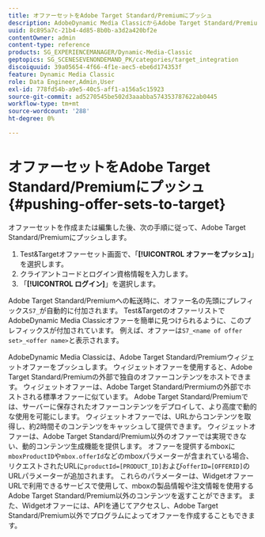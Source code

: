 ```yaml
---
title: オファーセットをAdobe Target Standard/Premiumにプッシュ
description: AdobeDynamic Media ClassicからAdobe Target Standard/Premiumにオファーセットをプッシュする方法について説明します。
uuid: 8c895a7c-21b4-4d85-8b0b-a3d2a420bf2e
contentOwner: admin
content-type: reference
products: SG_EXPERIENCEMANAGER/Dynamic-Media-Classic
geptopics: SG_SCENESEVENONDEMAND_PK/categories/target_integration
discoiquuid: 39a05654-4f66-4f1e-aec5-ebe6d174353f
feature: Dynamic Media Classic
role: Data Engineer,Admin,User
exl-id: 778fd54b-a9e5-40c5-aff1-a156a5c15923
source-git-commit: ad5270545be502d3aaabba574353787622ab0445
workflow-type: tm+mt
source-wordcount: '288'
ht-degree: 0%

---
```


# オファーセットをAdobe Target Standard/Premiumにプッシュ {#pushing-offer-sets-to-target}

オファーセットを作成または編集した後、次の手順に従って、Adobe Target Standard/Premiumにプッシュします。

1. Test&amp;Targetオファーセット画面で、「**[!UICONTROL オファーをプッシュ]**」を選択します。
1. クライアントコードとログイン資格情報を入力します。
1. 「**[!UICONTROL ログイン]**」を選択します。

Adobe Target Standard/Premiumへの転送時に、オファー名の先頭にプレフィックス`S7_`が自動的に付加されます。 Test&amp;TargetのオファーリストでAdobeDynamic Media Classicオファーを簡単に見つけられるように、このプレフィックスが付加されています。 例えば、オファーは`S7_<name of offer set>_<offer name>`と表示されます。

AdobeDynamic Media Classicは、Adobe Target Standard/Premiumウィジェットオファーをプッシュします。 ウィジェットオファーを使用すると、Adobe Target Standard/Premiumの外部で独自のオファーコンテンツをホストできます。 ウィジェットオファーは、Adobe Target Standard/Prermiumの外部でホストされる標準オファーに似ています。 Adobe Target Standard/Premiumでは、サーバーに保存されたオファーコンテンツをデプロイして、より高度で動的な使用を可能にします。 ウィジェットオファーでは、URLからコンテンツを取得し、約2時間そのコンテンツをキャッシュして提供できます。 ウィジェットオファーは、Adobe Target Standard/Premium以外のオファーでは実現できない、動的コンテンツ生成機能を提供します。 オファーを提供するmboxに`mboxProductID`や`mbox.offerId`などのmboxパラメーターが含まれている場合、リクエストされたURLに`productId=[PRODUCT_ID]`および`offerID=[OFFERID]`のURLパラメーターが追加されます。 これらのパラメーターは、WidgetオファーURLで利用できるサービスで使用して、mboxの製品情報や注文情報を使用するAdobe Target Standard/Premium以外のコンテンツを返すことができます。 また、Widgetオファーには、APIを通じてアクセスし、Adobe Target Standard/Premium以外でプログラムによってオファーを作成することもできます。
